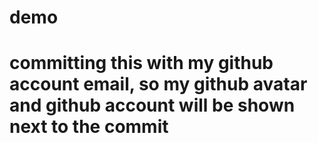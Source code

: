 # demo

# committing this with my github account email, so my github avatar and github account will be shown next to the commit
